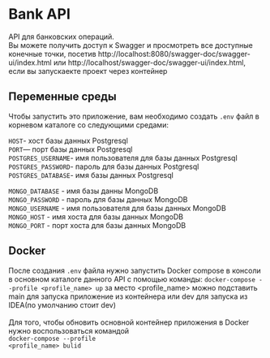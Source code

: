 # Bank API 
API для банковских операций.
<br>
Вы можете получить доступ к Swagger и просмотреть все доступные конечные точки, посетив http://localhost:8080/swagger-doc/swagger-ui/index.html или http://localhost/swagger-doc/swagger-ui/index.html, если вы запускаекте проект через контейнер
## Переменные среды

Чтобы запустить это приложение, вам необходимо создать <code>.env</code> файл в корневом каталоге со следующими средами:

<code>HOST</code>- хост базы данных Postgresql
<br>
<code>PORT</code>— порт базы данных Postgresql
<br>
<code>POSTGRES_USERNAME</code>- имя пользователя для базы данных Postgresql
<br>
<code>POSTGRES_PASSWORD</code>- пароль для базы данных Postgresql
<br>
<code>POSTGRES_DATABASE</code>- имя базы данных Postgresql
<br>

<code>MONGO_DATABASE</code> - имя базы данны MongoDB
<br>
<code>MONGO_PASSWORD</code> - пароль для базы данных MongoDB
<br>
<code>MONGO_USERNAME</code> - имя пользователя для базы данных MongoDB 
<br>
<code>MONGO_HOST</code> - имя хоста для базы данных MongoDB
<br>
<code>MONGO_PORT</code> - порт хоста для базы данных MongoDB

## Docker
После создания <code>.env</code> файла нужно запустить Docker compose в консоли в основном каталоге данного API с помощью команды: <code>docker-compose --profile <profile_name> up</code> за место <profile_name> можно подставить main для запуска приложение из контейнера или dev для запуска из IDEA(по умолчанию стоит dev)
<br>
<br>
Для того, чтобы обновить основной контейнер приложения в Docker нужно воспользоваться командой
<br>
<code>docker-compose --profile <profile_name> bulid</code>

